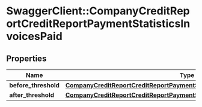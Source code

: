 # SwaggerClient::CompanyCreditReportCreditReportPaymentStatisticsInvoicesPaid

## Properties
Name | Type | Description | Notes
------------ | ------------- | ------------- | -------------
**before_threshold** | [**CompanyCreditReportCreditReportPaymentStatisticsInvoicesPaidBeforeThreshold**](CompanyCreditReportCreditReportPaymentStatisticsInvoicesPaidBeforeThreshold.md) |  | 
**after_threshold** | [**CompanyCreditReportCreditReportPaymentStatisticsInvoicesPaidBeforeThreshold**](CompanyCreditReportCreditReportPaymentStatisticsInvoicesPaidBeforeThreshold.md) |  | 


